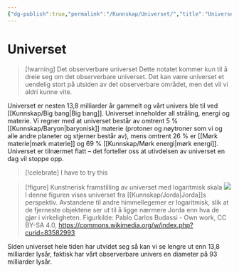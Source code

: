 ```yaml
---
{"dg-publish":true,"permalink":"/Kunnskap/Universet/","title":"Universet","tags":["fysikk","naturfag"]}
---
```



# Universet
>[!warning] Det observerbare universet
>Dette notatet kommer kun til å dreie seg om det observerbare universet. Det kan være universet et uendelig stort på utsiden av det observerbare området, men det vil vi aldri kunne vite.

Universet er nesten 13,8 milliarder år gammelt og vårt univers ble til ved [[Kunnskap/Big bang\|Big bang]]. Universet inneholder all stråling, energi og materie. Vi regner med at universet består av omtrent 5 % [[Kunnskap/Baryon\|baryonisk]] materie (protoner og nøytroner som vi og alle andre planeter og stjerner består av), mens omtrent 26 % er [[Mørk materie\|mørk materie]] og 69 % [[Kunnskap/Mørk energi\|mørk energi]]. Universet er tilnærmet flatt – det forteller oss at utivdelsen av universet en dag vil stoppe opp.
>[!celebrate]
>I have to try this

>[!figure] Kunstnerisk framstilling av universet med logaritmisk skala
>![](https://upload.wikimedia.org/wikipedia/commons/thumb/e/e5/Extended_universe_logarithmic_illustration_%28English_annotated%29.png/1920px-Extended_universe_logarithmic_illustration_%28English_annotated%29.png)
>I denne figuren vises universet fra [[Kunnskap/Jorda\|Jorda]]s perspektiv. Avstandene til andre himmellegemer er logaritmisk, slik at de fjerneste objektene ser ut til å ligge nærmere Jorda enn hva de gjør i virkeligheten.
> Figurkilde: Pablo Carlos Budassi - Own work, CC BY-SA 4.0, <https://commons.wikimedia.org/w/index.php?curid=83582993>

Siden universet hele tiden har utvidet seg så kan vi se lengre ut enn 13,8 milliarder lysår, faktisk har vårt observerbare univers en diameter på 93 milliarder lysår.
